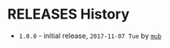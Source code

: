 # RELEASES History

* `1.0.0` - initial release, `2017-11-07 Tue` by [`mub`](http://github.com/mub)
